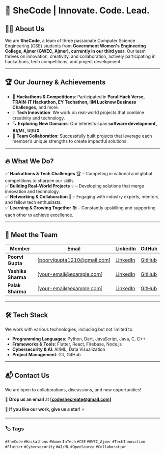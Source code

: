 # 🚀 SheCode | Innovate. Code. Lead.  

## 👩‍💻 About Us  
We are **SheCode**, a team of three passionate Computer Science Engineering (CSE) students from **Government Women's Engineering College, Ajmer (GWEC, Ajmer), currently in our third year**. Our team thrives on innovation, creativity, and collaboration, actively participating in hackathons, tech competitions, and project development.  

---

## 🏆 Our Journey & Achievements  
- 🚀 **Hackathons & Competitions**: Participated in **Parul Hack Verse, TRAIN-IT Hackathon, EY Techathon, IIM Lucknow Business Challenges**, and more.  
- 💡 **Tech Innovation**: We work on real-world projects that combine creativity and technology.  
- 🔍 **Exploring New Domains**: Our interests span **software development, AI/ML, UI/UX**.  
- 🤝 **Team Collaboration**: Successfully built projects that leverage each member’s unique strengths to create impactful solutions.  

---

## 🔥 What We Do?  
✅ **Hackathons & Tech Challenges** 🏆 – Competing in national and global competitions to sharpen our skills.  
✅ **Building Real-World Projects** 💡 – Developing solutions that merge innovation and technology.  
✅ **Networking & Collaboration** 🤝 – Engaging with industry experts, mentors, and fellow tech enthusiasts.  
✅ **Learning & Growing Together** 📚 – Constantly upskilling and supporting each other to achieve excellence.  

---

## 👥 Meet the Team  

| Member        | Email                     | LinkedIn | GitHub |
|--------------|---------------------------|---------|--------|
| **Poorvi Gupta** | [poorvigupta1210@gmail.com] | [LinkedIn](https://www.linkedin.com/in/poorvi-gupta-a817032a0/) | [GitHub](https://github.com/Poorvigup) |
| **Yashika Sharma** | [your-email@example.com] | [LinkedIn](#) | [GitHub](#) |
| **Palak Sharma** | [your-email@example.com] | [LinkedIn](https://www.linkedin.com/in/palak-sharma-4799672b1) | [GitHub](https://www.github.com/palaksharma1432) |

---

## 🛠 Tech Stack  
We work with various technologies, including but not limited to:  
- **Programming Languages**: Python, Dart, JavaScript, Java, C, C++  
- **Frameworks & Tools**: Flutter, React, Firebase, Node.js  
- **Cybersecurity & AI**: AI/ML, Data Visualization  
- **Project Management**: Git, GitHub 

---

## 📬 Contact Us  
We are open to collaborations, discussions, and new opportunities!  

📩 **Drop us an email** at **[codeshecreate@gmail.com]**   

🌟 **If you like our work, give us a star!** ⭐  

---

### 🏷️ Tags  
`#SheCode` `#Hackathons` `#WomenInTech` `#CSE` `#GWEC_Ajmer` `#TechInnovation` `#Flutter` `#Cybersecurity` `#AI/ML` `#OpenSource` `#Collaboration`  
